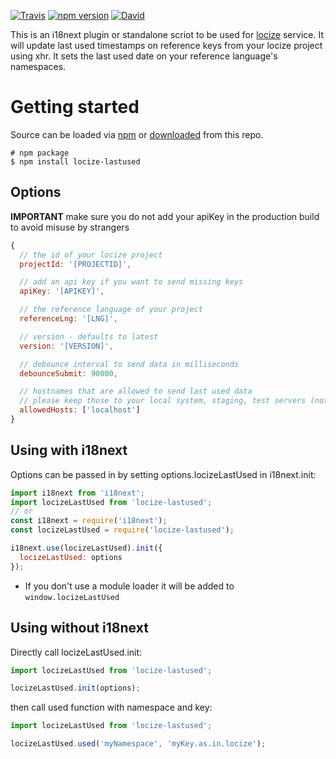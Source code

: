 [![Travis](https://img.shields.io/travis/locize/locize-lastused/master.svg?style=flat-square)](https://travis-ci.org/locize/locize-lastused)
[![npm version](https://img.shields.io/npm/v/locize-lastused.svg?style=flat-square)](https://www.npmjs.com/package/locize-lastused)
[![David](https://img.shields.io/david/locize/locize-lastused.svg?style=flat-square)](https://david-dm.org/locize/locize-lastused)

This is an i18next plugin or standalone scriot to be used for [locize](http://locize.com) service. It will update last used timestamps on reference keys from your locize project using xhr. It sets the last used date on your reference language's namespaces.

# Getting started

Source can be loaded via [npm](https://www.npmjs.com/package/locize-lastused) or [downloaded](https://cdn.rawgit.com/locize/locize-lastused/master/locizeLastUsed.min.js) from this repo.

```
# npm package
$ npm install locize-lastused
```

## Options

**IMPORTANT** make sure you do not add your apiKey in the production build to avoid misuse by strangers

```js
{
  // the id of your locize project
  projectId: '[PROJECTID]',

  // add an api key if you want to send missing keys
  apiKey: '[APIKEY]',

  // the reference language of your project
  referenceLng: '[LNG]',

  // version - defaults to latest
  version: '[VERSION]',

  // debounce interval to send data in milliseconds
  debounceSubmit: 90000,

  // hostnames that are allowed to send last used data
  // please keep those to your local system, staging, test servers (not production)
  allowedHosts: ['localhost']
}
```

## Using with i18next

Options can be passed in by setting options.locizeLastUsed in i18next.init:

```js
import i18next from 'i18next';
import locizeLastUsed from 'locize-lastused';
// or
const i18next = require('i18next');
const locizeLastUsed = require('locize-lastused');

i18next.use(locizeLastUsed).init({
  locizeLastUsed: options
});
```

- If you don't use a module loader it will be added to `window.locizeLastUsed`

## Using without i18next

Directly call locizeLastUsed.init:

```js
import locizeLastUsed from 'locize-lastused';

locizeLastUsed.init(options);
```

then call used function with namespace and key:

```js
import locizeLastUsed from 'locize-lastused';

locizeLastUsed.used('myNamespace', 'myKey.as.in.locize');
```
